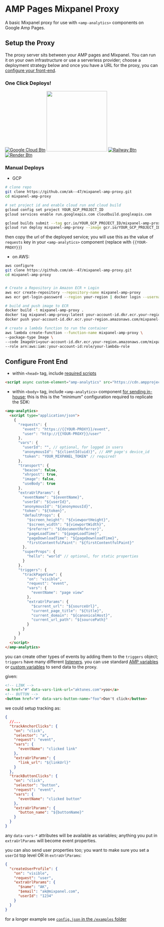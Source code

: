 # AMP Pages Mixpanel Proxy

A basic Mixpanel proxy for use with `<amp-analytics>` components on Google Amp Pages.

## Setup the Proxy

The proxy server sits between your AMP pages and Mixpanel. You can run it on your own infrastructure or use a serverless provider; choose a deployment strategy below and once you have a URL for the proxy, you can [configure your front-end](#frontend).

### One Click Deploys!

[![Google Cloud Btn]][Google Cloud Deploy]
[<img src=https://www.deploytodo.com/do-btn-blue.svg width=198px />][Digital Ocean Deploy]
[![Railway Btn]][Railway Deploy]
[![Render Btn]][Render Deploy]

[Google Cloud Btn]: https://binbashbanana.github.io/deploy-buttons/buttons/remade/googlecloud.svg
[Google Cloud Deploy]: https://deploy.cloud.run?git_repo=https://github.com/ak--47/mixpanel-amp-proxy

[Digital Ocean Btn]: https://www.deploytodo.com/do-btn-blue.svg
[Digital Ocean Deploy]: https://cloud.digitalocean.com/apps/new?repo=https://github.com/ak--47/mixpanel-amp-proxy

[Railway Btn]: https://binbashbanana.github.io/deploy-buttons/buttons/remade/railway.svg
[Railway Deploy]: https://railway.app/template/1ZbUOb?referralCode=t6z7XI

[Render Btn]: https://binbashbanana.github.io/deploy-buttons/buttons/remade/render.svg
[Render Deploy]: https://render.com/deploy?repo=https://github.com/ak--47/mixpanel-amp-proxy



### Manual Deploys
- GCP

```bash
# clone repo
git clone https://github.com/ak--47/mixpanel-amp-proxy.git
cd mixpanel-amp-proxy

# set project id and enable cloud run and cloud build
gcloud config set project YOUR_GCP_PROJECT_ID
gcloud services enable run.googleapis.com cloudbuild.googleapis.com

gcloud builds submit --tag gcr.io/YOUR_GCP_PROJECT_ID/mixpanel-amp-proxy
gcloud run deploy mixpanel-amp-proxy --image gcr.io/YOUR_GCP_PROJECT_ID/mixpanel-amp-proxy --platform managed --allow-unauthenticated
```

then copy the url of the deployed service; you will use this as the value of `requests` key in your `<amp-analytics>` component (replace with `{{YOUR-PROXY}}`)

- on AWS:

```bash
aws configure
git clone https://github.com/ak--47/mixpanel-amp-proxy.git
cd mixpanel-amp-proxy


# Create a Repository in Amazon ECR + Login
aws ecr create-repository --repository-name mixpanel-amp-proxy
aws ecr get-login-password --region your-region | docker login --username AWS --password-stdin your-account-id.dkr.ecr.your-region.amazonaws.com

# build and push image to ECR
docker build -t mixpanel-amp-proxy .
docker tag mixpanel-amp-proxy:latest your-account-id.dkr.ecr.your-region.amazonaws.com/mixpanel-amp-proxy:latest
docker push your-account-id.dkr.ecr.your-region.amazonaws.com/mixpanel-amp-proxy:latest

# create a lambda function to run the container
aws lambda create-function --function-name mixpanel-amp-proxy \
--package-type Image \
--code ImageUri=your-account-id.dkr.ecr.your-region.amazonaws.com/mixpanel-amp-proxy:latest \
--role arn:aws:iam::your-account-id:role/your-lambda-role
```

<div id="frontend"></div>

## Configure Front End

- within `<head>` tag, include [required scripts](https://amp.dev/documentation/components/amp-analytics)

```html
<script async custom-element="amp-analytics" src="https://cdn.ampproject.org/v0/amp-analytics-0.1.js"></script>
```

- within `<body>` tag, include `<amp-analytics>` component [for sending in-house](https://amp.dev/documentation/components/amp-analytics#send-data-in-house); this is this is the "minimum" configuration required to replicate the SDK:

```html
<amp-analytics>
  <script type="application/json">
    {
      "requests": {
        "event": "https://{{YOUR-PROXY}}/event",
        "user": "http://{{YOUR-PROXY}}/user"
      },
      "vars": {
        "userId": "", // optional, for logged in users
        "anonymousId": "${clientId(uid)}", // AMP page's device_id
        "token": "YOUR_MIXPANEL_TOKEN" // required!
      },
      "transport": {
        "beacon": false,
        "xhrpost": true,
        "image": false,
        "useBody": true
      },
      "extraUrlParams": {
        "eventName": "${eventName}",
        "userId": "${userId}",
        "anonymousId": "${anonymousId}",
        "token": "${token}",
        "defaultProps": {
          "$screen_height": "${viewportHeight}",
          "$screen_width": "${viewportWidth}",
          "$referrer": "${documentReferrer}",
          "pageLoadTime": "${pageLoadTime}",
          "pageDownloadTime": "${pageDownloadTime}",
          "firstContentfulPaint": "${firstContentfulPaint}"
        },
        "superProps": {
          "hello": "world" // optional, for static properties
        }
      },
      "triggers": {
        "trackPageView": {
          "on": "visible",
          "request": "event",
          "vars": {
            "eventName": "page view"
          },
          "extraUrlParams": {
            "$current_url": "${sourceUrl}",
            "current_page_title": "${title}",
            "current_domain": "${canonicalHost}",
            "current_url_path": "${sourcePath}"
          }
        }
      }
    }
  </script>
</amp-analytics>
```

you can create other types of events by adding them to the `triggers` object; `triggers` have many different [listeners](https://amp.dev/documentation/components/amp-analytics#available-triggers). you can use standard [AMP variables](https://amp.dev/documentation/components/amp-analytics#amp-variables) or [custom variables](https://amp.dev/documentation/components/amp-analytics#custom-variables) to send data to the proxy.

given:

```html
<!-- LINK -->
<a href="#" data-vars-link-url="aktunes.com">yoo</a>
<!-- BUTTON -->
<button href="#" data-vars-button-name="foo">Don't click</button>
```

we could setup tracking as:

```json
{
  //...
  "trackAnchorClicks": {
    "on": "click",
    "selector": "a",
    "request": "event",
    "vars": {
      "eventName": "clicked link"
    },
    "extraUrlParams": {
      "link_url": "${linkUrl}"
    }
  },
  "trackButtonClicks": {
    "on": "click",
    "selector": "button",
    "request": "event",
    "vars": {
      "eventName": "clicked button"
    },
    "extraUrlParams": {
      "button_name": "${buttonName}"
    }
  }
}
```

any `data-vars-*` attributes will be available as variables; anything you put in `extraUrlParams` will become event properties.

you can also send user properties too; you want to make sure you set a `userId` top level OR in `extraUrlParams`:


```json
{
  "createUserProfile": {
    "on": "visible",
    "request": "user",
    "extraUrlParams": {
      "$name": "AK",
      "$email": "ak@mixpanel.com",
	  "userId": "1234"
    }
  }
}
```

for a longer example see [`config.json` in the `/examples` folder](https://github.com/ak--47/mixpanel-amp-proxy/blob/main/examples/config.json)



